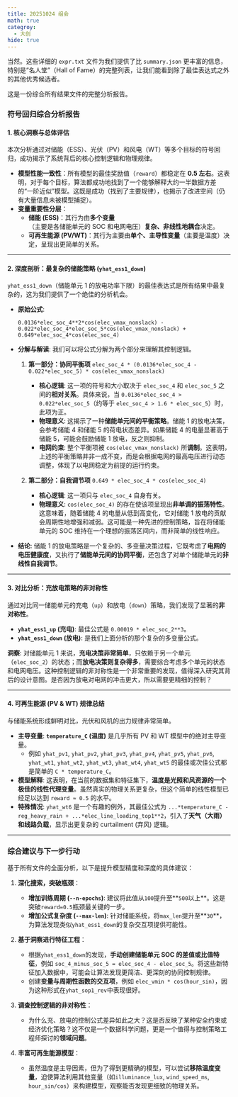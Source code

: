 ```yaml
---
title: 20251024 组会
math: true
categroy:
  - 大创
hide: true
---
```


当然。这些详细的 `expr.txt` 文件为我们提供了比 `summary.json` 更丰富的信息，特别是“名人堂”（Hall of Fame）的完整列表，让我们能看到除了最佳表达式之外的其他优秀候选者。

这是一份综合所有结果文件的完整分析报告。

### **符号回归综合分析报告**

#### **1. 核心洞察与总体评估**

本次分析通过对储能（ESS）、光伏（PV）和风电（WT）等多个目标的符号回归，成功揭示了系统背后的核心控制逻辑和物理规律。

- **模型性能一致性**：所有模型的最佳奖励值（`reward`）都稳定在 **0.5 左右**。这表明，对于每个目标，算法都成功地找到了一个能够解释大约一半数据方差的“一阶近似”模型。这既是成功（找到了主要规律），也揭示了改进空间（仍有大量信息未被模型捕捉）。
- **变量重要性分层**：
  - **储能 (ESS)**：其行为由**多个变量**（主要是各储能单元的 SOC 和电网电压）**复杂、非线性地耦合**决定。
  - **可再生能源 (PV/WT)**：其行为主要由**单个、主导性变量**（主要是温度）决定，呈现出更简单的关系。

---

#### **2. 深度剖析：最复杂的储能策略 (`yhat_ess1_down`)**

`yhat_ess1_down`（储能单元 1 的放电功率下限）的最佳表达式是所有结果中最复杂的，这为我们提供了一个绝佳的分析机会。

- **原始公式**:

  ```
  0.0136*elec_soc_4**2*cos(elec_vmax_nonslack) - 0.022*elec_soc_4*elec_soc_5*cos(elec_vmax_nonslack) + 0.649*elec_soc_4*cos(elec_soc_4)
  ```

- **分解与解读**: 我们可以将公式分解为两个部分来理解其控制逻辑。

  1.  **第一部分：协同平衡项**
      `elec_soc_4 * (0.0136*elec_soc_4 - 0.022*elec_soc_5) * cos(elec_vmax_nonslack)`

      - **核心逻辑**: 这一项的符号和大小取决于 `elec_soc_4` 和 `elec_soc_5` 之间的**相对关系**。具体来说，当 `0.0136*elec_soc_4 > 0.022*elec_soc_5`（约等于 `elec_soc_4 > 1.6 * elec_soc_5`）时，此项为正。
      - **物理意义**: 这揭示了一种**储能单元间的平衡策略**。储能 1 的放电决策，会参考储能 4 和储能 5 的荷电状态差异。如果储能 4 的电量显著高于储能 5，可能会鼓励储能 1 放电，反之则抑制。
      - **电网约束**: 整个平衡项被 `cos(elec_vmax_nonslack)` 所**调制**。这表明，上述的平衡策略并非一成不变，而是会根据电网的最高电压进行动态调整，体现了以电网稳定为前提的运行约束。

  2.  **第二部分：自我调节项**
      `0.649 * elec_soc_4 * cos(elec_soc_4)`
      - **核心逻辑**: 这一项只与 `elec_soc_4` 自身有关。
      - **物理意义**: `cos(elec_soc_4)` 的存在使该项呈现出**非单调的振荡特性**。这意味着，随着储能 4 的电量从低到高变化，它对储能 1 放电的贡献会周期性地增强和减弱。这可能是一种先进的控制策略，旨在将储能单元的 SOC 维持在一个理想的振荡区间内，而非简单的线性响应。

- **结论**: 储能 1 的放电策略是一个复杂的、多变量决策过程，它既考虑了**电网的电压健康度**，又执行了**储能单元间的协同平衡**，还包含了对单个储能单元的**非线性自我调节**。

---

#### **3. 对比分析：充放电策略的非对称性**

通过对比同一储能单元的充电（`up`）和放电（`down`）策略，我们发现了显著的**非对称性**。

- **`yhat_ess1_up` (充电)**: 最佳公式是 `0.00019 * elec_soc_2**3`。
- **`yhat_ess1_down` (放电)**: 是我们上面分析的那个复杂的多变量公式。

**洞察**: 对储能单元 1 来说，**充电决策非常简单**，只依赖于另一个单元（`elec_soc_2`）的状态；而**放电决策则复杂得多**，需要综合考虑多个单元的状态和电网电压。这种控制逻辑的非对称性是一个非常重要的发现，值得深入研究其背后的设计意图。是否因为放电对电网的冲击更大，所以需要更精细的控制？

---

#### **4. 可再生能源 (PV & WT) 规律总结**

与储能系统形成鲜明对比，光伏和风机的出力规律非常简单。

- **主导变量**: **`temperature_C` (温度)** 是几乎所有 PV 和 WT 模型中的绝对主导变量。
  - 例如 `yhat_pv1`, `yhat_pv2`, `yhat_pv3`, `yhat_pv4`, `yhat_pv5`, `yhat_pv6`, `yhat_wt1`, `yhat_wt2`, `yhat_wt3`, `yhat_wt4`, `yhat_wt5` 的最佳或次佳公式都是简单的 `C * temperature_C`。
- **模型解释**: 这表明，在当前的数据集和特征集下，**温度是光照和风资源的一个极佳的线性代理变量**。虽然真实的物理关系更复杂，但这个简单的线性模型已经足以达到 `reward ≈ 0.5` 的水平。
- **特殊情况**: `yhat_wt6` 是一个有趣的例外，其最佳公式为 `...*temperature_C - reg_heavy_rain + ...*elec_line_loading_top1**2`，引入了**天气（大雨）**和**线路负载**，显示出更复杂的 curtailment (弃风) 逻辑。

---

### **综合建议与下一步行动**

基于所有文件的全面分析，以下是提升模型精度和深度的具体建议：

1.  **深化搜索，突破瓶颈**：

    - **增加训练周期 (`--n-epochs`)**: 建议将此值从`100`提升至**`500`以上**。这是突破`reward=0.5`瓶颈最关键的一步。
    - **增加公式复杂度 (`--max-len`)**: 针对储能系统，将`max_len`提升至**`30`**，为算法发现类似`yhat_ess1_down`的复杂交互项提供可能性。

2.  **基于洞察进行特征工程**：

    - 根据`yhat_ess1_down`的发现，**手动创建储能单元 SOC 的差值或比值特征**，例如 `soc_4_minus_soc_5 = elec_soc_4 - elec_soc_5`。将这些新特征加入数据中，可能会让算法发现更简洁、更深刻的协同控制规律。
    - 创建**变量与周期性函数的交互项**，例如 `elec_vmin * cos(hour_sin)`，因为这种形式在`yhat_sop1_rev`中表现很好。

3.  **调查控制逻辑的非对称性**：

    - 为什么充、放电的控制公式差异如此之大？这是否反映了某种安全约束或经济优化策略？这不仅是一个数据科学问题，更是一个值得与控制策略工程师探讨的**领域问题**。

4.  **丰富可再生能源模型**：
    - 虽然温度是主导因素，但为了得到更精确的模型，可以尝试**移除温度变量**，迫使算法利用其他变量（如`illuminance_lux`, `wind_speed_ms`, `hour_sin/cos`）来构建模型，观察能否发现更细致的物理关系。
